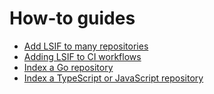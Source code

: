 # How-to guides

- [Add LSIF to many repositories](adding_lsif_to_many_repos.md)
- [Adding LSIF to CI workflows](adding_lsif_to_workflows.md)
- [Index a Go repository](index_a_go_repository.md)
- [Index a TypeScript or JavaScript repository](index_a_typescript_and_javascript_repository.md)
